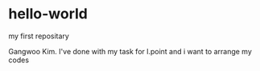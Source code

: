 # hello-world
my first repositary


Gangwoo Kim. I've done with my task for l.point and i want to arrange my codes
